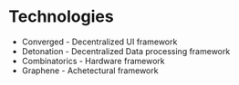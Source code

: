 # Technologies

- Converged - Decentralized UI framework
- Detonation - Decentralized Data processing framework
- Combinatorics - Hardware framework
- Graphene - Achetectural framework
